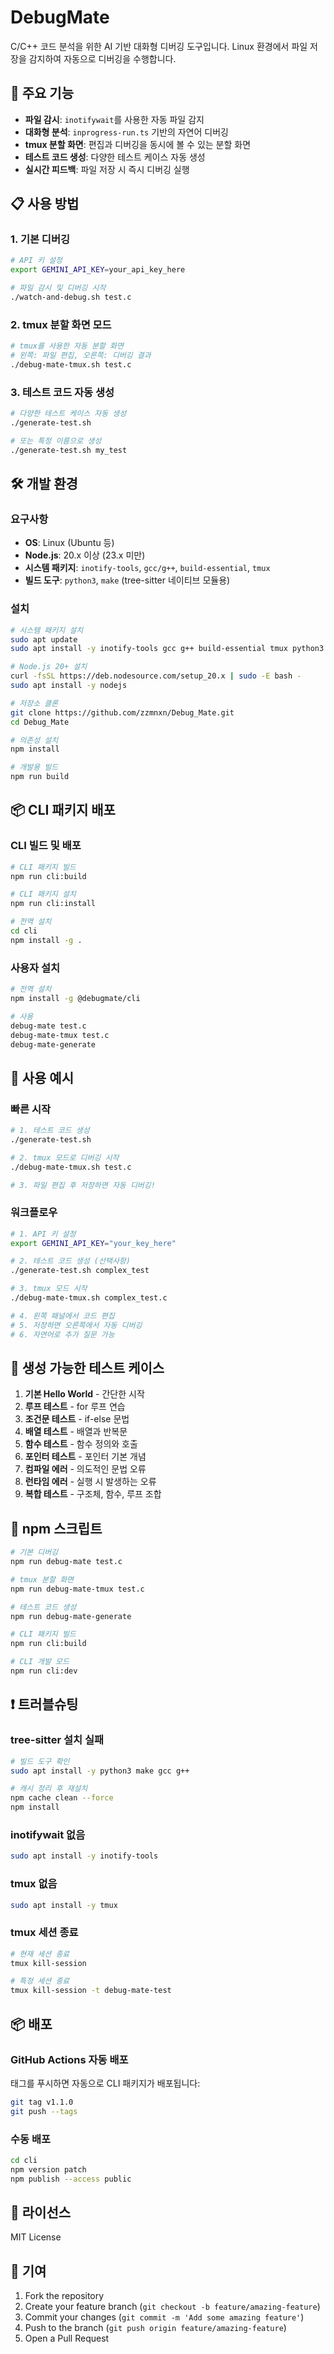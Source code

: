 # DebugMate

C/C++ 코드 분석을 위한 AI 기반 대화형 디버깅 도구입니다. Linux 환경에서 파일 저장을 감지하여 자동으로 디버깅을 수행합니다.

## 🚀 주요 기능

- **파일 감시**: `inotifywait`를 사용한 자동 파일 감지
- **대화형 분석**: `inprogress-run.ts` 기반의 자연어 디버깅
- **tmux 분할 화면**: 편집과 디버깅을 동시에 볼 수 있는 분할 화면
- **테스트 코드 생성**: 다양한 테스트 케이스 자동 생성
- **실시간 피드백**: 파일 저장 시 즉시 디버깅 실행

## 📋 사용 방법

### 1. 기본 디버깅

```bash
# API 키 설정
export GEMINI_API_KEY=your_api_key_here

# 파일 감시 및 디버깅 시작
./watch-and-debug.sh test.c
```

### 2. tmux 분할 화면 모드

```bash
# tmux를 사용한 자동 분할 화면
# 왼쪽: 파일 편집, 오른쪽: 디버깅 결과
./debug-mate-tmux.sh test.c
```

### 3. 테스트 코드 자동 생성

```bash
# 다양한 테스트 케이스 자동 생성
./generate-test.sh

# 또는 특정 이름으로 생성
./generate-test.sh my_test
```

## 🛠️ 개발 환경

### 요구사항

- **OS**: Linux (Ubuntu 등)
- **Node.js**: 20.x 이상 (23.x 미만)
- **시스템 패키지**: `inotify-tools`, `gcc/g++`, `build-essential`, `tmux`
- **빌드 도구**: `python3`, `make` (tree-sitter 네이티브 모듈용)

### 설치

```bash
# 시스템 패키지 설치
sudo apt update
sudo apt install -y inotify-tools gcc g++ build-essential tmux python3 make

# Node.js 20+ 설치
curl -fsSL https://deb.nodesource.com/setup_20.x | sudo -E bash -
sudo apt install -y nodejs

# 저장소 클론
git clone https://github.com/zzmnxn/Debug_Mate.git
cd Debug_Mate

# 의존성 설치
npm install

# 개발용 빌드
npm run build
```

## 📦 CLI 패키지 배포

### CLI 빌드 및 배포

```bash
# CLI 패키지 빌드
npm run cli:build

# CLI 패키지 설치
npm run cli:install

# 전역 설치
cd cli
npm install -g .
```

### 사용자 설치

```bash
# 전역 설치
npm install -g @debugmate/cli

# 사용
debug-mate test.c
debug-mate-tmux test.c
debug-mate-generate
```

## 🔧 사용 예시

### 빠른 시작

```bash
# 1. 테스트 코드 생성
./generate-test.sh

# 2. tmux 모드로 디버깅 시작
./debug-mate-tmux.sh test.c

# 3. 파일 편집 후 저장하면 자동 디버깅!
```

### 워크플로우

```bash
# 1. API 키 설정
export GEMINI_API_KEY="your_key_here"

# 2. 테스트 코드 생성 (선택사항)
./generate-test.sh complex_test

# 3. tmux 모드 시작
./debug-mate-tmux.sh complex_test.c

# 4. 왼쪽 패널에서 코드 편집
# 5. 저장하면 오른쪽에서 자동 디버깅
# 6. 자연어로 추가 질문 가능
```

## 🧪 생성 가능한 테스트 케이스

1. **기본 Hello World** - 간단한 시작
2. **루프 테스트** - for 루프 연습
3. **조건문 테스트** - if-else 문법
4. **배열 테스트** - 배열과 반복문
5. **함수 테스트** - 함수 정의와 호출
6. **포인터 테스트** - 포인터 기본 개념
7. **컴파일 에러** - 의도적인 문법 오류
8. **런타임 에러** - 실행 시 발생하는 오류
9. **복합 테스트** - 구조체, 함수, 루프 조합

## 🔧 npm 스크립트

```bash
# 기본 디버깅
npm run debug-mate test.c

# tmux 분할 화면
npm run debug-mate-tmux test.c

# 테스트 코드 생성
npm run debug-mate-generate

# CLI 패키지 빌드
npm run cli:build

# CLI 개발 모드
npm run cli:dev
```

## ❗ 트러블슈팅

### tree-sitter 설치 실패
```bash
# 빌드 도구 확인
sudo apt install -y python3 make gcc g++

# 캐시 정리 후 재설치
npm cache clean --force
npm install
```

### inotifywait 없음
```bash
sudo apt install -y inotify-tools
```

### tmux 없음
```bash
sudo apt install -y tmux
```

### tmux 세션 종료
```bash
# 현재 세션 종료
tmux kill-session

# 특정 세션 종료
tmux kill-session -t debug-mate-test
```

## 📦 배포

### GitHub Actions 자동 배포

태그를 푸시하면 자동으로 CLI 패키지가 배포됩니다:

```bash
git tag v1.1.0
git push --tags
```

### 수동 배포

```bash
cd cli
npm version patch
npm publish --access public
```

## 📄 라이선스

MIT License

## 🤝 기여

1. Fork the repository
2. Create your feature branch (`git checkout -b feature/amazing-feature`)
3. Commit your changes (`git commit -m 'Add some amazing feature'`)
4. Push to the branch (`git push origin feature/amazing-feature`)
5. Open a Pull Request


